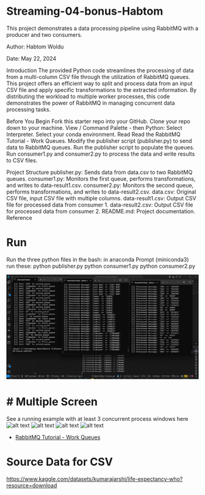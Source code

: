 # Streaming-04-bonus-Habtom

This project demonstrates a data processing pipeline using RabbitMQ with a producer and two consumers.

Author: Habtom Woldu

Date: May 22, 2024

Introduction
The provided Python code streamlines the processing of data from a multi-column CSV file through the utilization of RabbitMQ queues. This project offers an efficient way to split and process data from an input CSV file and apply specific transformations to the extracted information. By distributing the workload to multiple worker processes, this code demonstrates the power of RabbitMQ in managing concurrent data processing tasks.

Before You Begin
Fork this starter repo into your GitHub.
Clone your repo down to your machine.
View / Command Palette - then Python: Select Interpreter.
Select your conda environment.
Read
Read the RabbitMQ Tutorial - Work Queues.
Modify the publisher script (publisher.py) to send data to RabbitMQ queues.
Run the publisher script to populate the queues.
Run consumer1.py and consumer2.py to process the data and write results to CSV files.

Project Structure
publisher.py: Sends data from data.csv to two RabbitMQ queues.
consumer1.py: Monitors the first queue, performs transformations, and writes to data-result1.csv.
consumer2.py: Monitors the second queue, performs transformations, and writes to data-result2.csv.
data.csv: Original CSV file, input CSV file with multiple columns.
data-result1.csv: Output CSV file for processed data from consumer 1.
data-result2.csv: Output CSV file for processed data from consumer 2.
README.md: Project documentation.
Reference

# Run 

Run the three python files in the bash: in anaconda Prompt (miniconda3) run these:
python publisher.py
python consumer1.py
python consumer2.py

![alt text](image-3.png)
# # Multiple Screen

See a running example with at least 3 concurrent process windows here
![alt text](Bonus.png)
![alt text](Bonus-1.png)
![alt text](Bonus-2.png)
![alt text](Bonus-4.png)


- [RabbitMQ Tutorial - Work Queues](https://www.rabbitmq.com/tutorials/tutorial-two-python.html)


# Source Data for CSV 
https://www.kaggle.com/datasets/kumarajarshi/life-expectancy-who?resource=download



